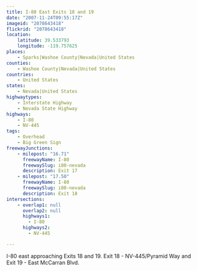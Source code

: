 ```yaml
---
title: I-80 East Exits 18 and 19
date: "2007-11-24T09:55:17Z"
imageid: "2078643418"
flickrid: "2078643418"
location:
    latitude: 39.533793
    longitude: -119.757625
places:
    - Sparks|Washoe County|Nevada|United States
counties:
    - Washoe County|Nevada|United States
countries:
    - United States
states:
    - Nevada|United States
highwaytypes:
    - Interstate Highway
    - Nevada State Highway
highways:
    - I-80
    - NV-445
tags:
    - Overhead
    - Big Green Sign
freewayJunctions:
    - milepost: "16.71"
      freewayName: I-80
      freewaySlug: i80-nevada
      description: Exit 17
    - milepost: "17.50"
      freewayName: I-80
      freewaySlug: i80-nevada
      description: Exit 18
intersections:
    - overlap1: null
      overlap2: null
      highways1:
        - I-80
      highways2:
        - NV-445

---
```

I-80 east approaching Exits 18 and 19.  Exit 18 - NV-445/Pyramid Way and Exit 19 - East McCarran Blvd.